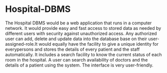 # Hospital-DBMS

The Hospital DBMS would be a web application that runs in a computer network. It would provide easy and fast access to stored data as needed by 
different users with security against unauthorized access. Any authorized user can add, delete and update data into the database base on
their user-assigned-role.It would equally have the facility to give a unique identity for everypersons and stores the details of every patient
and the staff automatically. It includes a search facility to know the current status of each room in the hospital. A user can search
availability of doctors and the details of a patient using the system. The interface is very user-friendly. 
